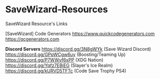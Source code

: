 # SaveWizard-Resources
SaveWizard Resource's Links  

[SaveWizard] Code Generators
https://www.quickcodegenerators.com 
https://qcgenerators.com

**Discord Servers**
https://discord.gg/3N8gWYk (Save Wizard Discord)
https://discord.gg/GPpWCgw6uy (Boosting/Teaming Up)
https://discord.gg/P7WWvf6xPP (XDG Nation)
https://discord.gg/Yqfz7EBjEG (Slayer's Ice Realm)
https://discord.gg/kURVD5TFTc (Code Save Trophy PS4)
